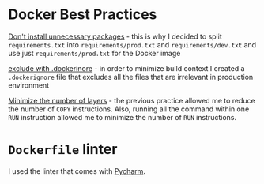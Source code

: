 # Docker Best Practices

[Don't install unnecessary packages](
https://docs.docker.com/develop/develop-images/dockerfile_best-practices/#dont-install-unnecessary-packages
) - this is why I decided to split `requirements.txt` into `requirements/prod.txt` and `requirements/dev.txt` and use
just `requirements/prod.txt` for the Docker image

[exclude with .dockerinore](
https://docs.docker.com/develop/develop-images/dockerfile_best-practices/#exclude-with-dockerignore
) - in order to minimize build context I created a `.dockerignore` file that excludes all the files that are irrelevant
in production environment

[Minimize the number of layers](
https://docs.docker.com/develop/develop-images/dockerfile_best-practices/#dont-install-unnecessary-packages
) - the previous practice allowed me to reduce the number of `COPY` instructions. Also, running all the command within
one `RUN` instruction allowed me to minimize the number of `RUN` instructions.

# `Dockerfile` linter
I used the linter that comes with [Pycharm](https://www.jetbrains.com/pycharm/).

